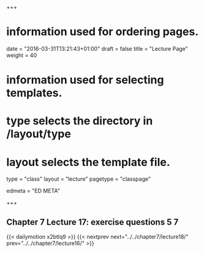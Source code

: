+++
# information used for ordering pages.
date = "2016-03-31T13:21:43+01:00"
draft = false
title = "Lecture Page"
weight = 40

# information used for selecting templates.
# type selects the directory in /layout/type
# layout selects the template file.

type   = "class"
layout = "lecture"
pagetype = "classpage"





edmeta = "ED META"

+++
## Chapter 7 Lecture 17: exercise questions 5 7
{{< dailymotion x2btlq9 >}}
{{< nextprev next="../../chapter7/lecture18/"     prev="../../chapter7/lecture16/"  >}}


